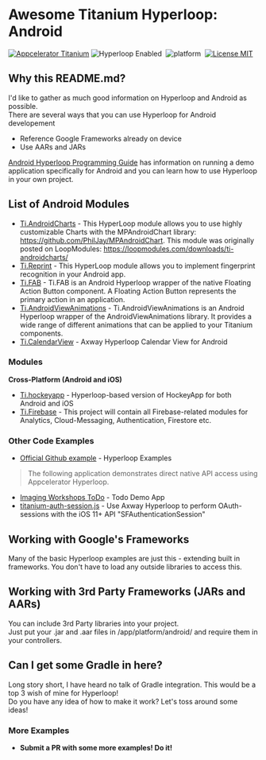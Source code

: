 # Awesome Titanium Hyperloop: Android
[![Appcelerator Titanium](http://www-static.appcelerator.com/badges/titanium-git-badge-sq.png)](http://appcelerator.com/titanium/)
![Hyperloop Enabled](https://img.shields.io/badge/hyperloop-enabled-red.svg)&nbsp;
![platform](https://img.shields.io/badge/platform-android-green.svg)&nbsp;
[![License MIT](https://img.shields.io/badge/license-MIT-green.svg?style=flat)](https://writing.kemitchell.com/2016/09/21/MIT-License-Line-by-Line.html)&nbsp;

## Why this README.md?
 I'd like to gather as much good information on Hyperloop and Android as possible.  
 There are several ways that you can use Hyperloop for Android developement
 - Reference Google Frameworks already on device
 - Use AARs and JARs

[Android Hyperloop Programming Guide](https://wiki.appcelerator.org/display/guides2/Android+Hyperloop+Programming+Guide) 
has information on running a demo application specifically for Android and you can learn how to use Hyperloop in your own project.

## List of Android Modules
- [Ti.AndroidCharts](https://github.com/loop-modules/Ti.AndroidCharts.) - This HyperLoop module allows you to use highly customizable Charts with the MPAndroidChart library: https://github.com/PhilJay/MPAndroidChart. This module was originally posted on LoopModules: https://loopmodules.com/downloads/ti-androidcharts/
- [Ti.Reprint](https://github.com/loop-modules/Ti.Reprint) - This HyperLoop module allows you to implement fingerprint recognition in your Android app.
- [Ti.FAB](https://github.com/loop-modules/Ti.FAB) - Ti.FAB is an Android Hyperloop wrapper of the native Floating Action Button component. A Floating Action Button represents the primary action in an application.
- [Ti.AndroidViewAnimations](https://github.com/loop-modules/Ti.AndroidViewAnimations) - Ti.AndroidViewAnimations is an Android Hyperloop wrapper of the AndroidViewAnimations library. It provides a wide range of different animations that can be applied to your Titanium components.
- [Ti.CalendarView](https://github.com/m1ga/Ti.CalendarView) - Axway Hyperloop Calendar View for Android

### Modules

**Cross-Platform (Android and iOS)**
- [Ti.hockeyapp](https://github.com/hyperloop-modules/ti.hockeyapp) - Hyperloop-based version of HockeyApp for both Android and iOS
- [Ti.Firebase](https://github.com/hansemannn/titanium-firebase) - This project will contain all Firebase-related modules for Analytics, Cloud-Messaging, Authentication, Firestore etc.

### Other Code Examples
 - [Official Github example](https://github.com/appcelerator/hyperloop-examples) - Hyperloop Examples
>The following application demonstrates direct native API access using Appcelerator Hyperloop.
 - [Imaging Workshops ToDo](https://github.com/appcdev/imagine-workshops-todo/tree/hyperloop?files=1) - Todo Demo App
- [titanium-auth-session.js](https://gist.github.com/hansemannn/71b6181557ec0f6024e29c642dbe52e3) - Use Axway Hyperloop to perform OAuth-sessions with the iOS 11+ API "SFAuthenticationSession"

## Working with Google's Frameworks
Many of the basic Hyperloop examples are just this - extending built in frameworks.  You don't have to load any outside libraries to access this.

## Working with 3rd Party Frameworks (JARs and AARs)
You can include 3rd Party libraries into your project.  
Just put your .jar and .aar files in /app/platform/android/ and require them in your controllers. 

## Can I get some Gradle in here?
Long story short, I have heard no talk of Gradle integration.  This would be a top 3 wish of mine for Hyperloop!  
Do you have any idea of how to make it work?  Let's toss around some ideas! 

### More Examples
- **Submit a PR with some more examples!  Do it!**